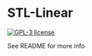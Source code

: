 # STL-Linear

[![GPL-3 license](https://img.shields.io/badge/license-GPL--3-blue.svg)](LICENSE)

See README for more info
